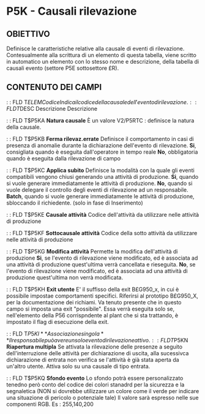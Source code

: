 # P5K - Causali rilevazione
## OBIETTIVO
Definisce le caratteristiche relative alla causale di eventi di rilevazione.
Contesualmente alla scrittura di un elemento di questa tabella, viene scritto in
automatico un elemento con lo stesso nome e descrizione, della tabella di causali evento
(settore P5E sottosettore £R).
## CONTENUTO DEI CAMPI
 :  : FLD T$ELEM Codice
Indica il codice della causale dell'evento di rilevazione.
 :  : FLD T$DESC Descrizione
Descrizione

 :  : FLD T$P5KA **Natura causale**
È un valore V2/P5RTC :  definisce la natura della causale.

 :  : FLD T$P5KB **Ferma rilevaz.errate**
Definisce il comportamento in casi di presenza di anomalie durante la dichiarazione dell'evento di
rilevazione.
**Si**, consigliata quando è eseguita dall'operatore in tempo reale
**No**, obbligatoria quando è eseguita dalla rilevazione di campo

 :  : FLD T$P5KC **Applica subito**
Definisce la modalità con la quale gli eventi compatibili vengono chiusi generando una attività di
produzione.
**Si**, quando si vuole generare immediatamente le attività di produzione.
**No**, quando si vuole delegare il controllo degli eventi di rilevazione ad un responsabile.
**Batch**, quando si vuole generare immediatamente le attività di produzione, sbloccando il
             richiedente. (solo in fase di Inserimento)

 :  : FLD T$P5KE **Causale attività**
Codice dell'attività da utilizzare nelle attività di produzione

 :  : FLD T$P5KF **Sottocausale attività**
Codice della sotto attività da utilizzare nelle attività di produzione

 :  : FLD T$P5KG **Modifica attività**
Permette la modifica dell'attività di produzione
**Si**, se l'evento di rilevazione viene modificato, ed è associata ad una attività di produzione
          quest'ultima verrà cancellata e rieseguita.
**No**, se l'evento di rilevazione viene modificato, ed è associata ad una attività di produzione
          quest'ultima non verrà modificata.

 :  : FLD T$P5KH **Exit utente**
E' il suffisso della exit B£G950_x, in cui è possibile impostae comportamenti specifici.
Riferirsi al prototipo B£G950_X, per la documentazione dei richiami.
Va tenuto presente che in questo campo si imposta una exit "possibile".
Essa verrà eseguita solo se, nell'elemento della P56 corrispndente al plant che si sta trattando,
è impostato il flag di esecuzione della exit.

 :  : FLD T$P5KI **Associazione singola**
Il responsabile può avere un solo evento di rilevazione attivo.
 :  : FLD T$P5KN **Riapertura multipla**
Se attivata la rilevazione delle presenze a seguito dell'interruzione delle attività per
dichiarazione di uscita, alla sucessivca dichiarazione di entrata non verifica se l'attività
è già stata aperta da un'altro utente. Attiva solo su una causale di tipo entrata.

 :  : FLD T$P5KQ **Sfondo evento**
Lo sfondo potrà essere personalizzato tenedno però conto del codice dei colori stanadrd per la
sicurezza e la segnaletica (NON si dovrebbe utilizzare un colore come il verde per indicare
una situazione di pericolo o potenziale tale)
Il valore sarà espresso nelle sue componenti RGB. Es  :  255,140,200

